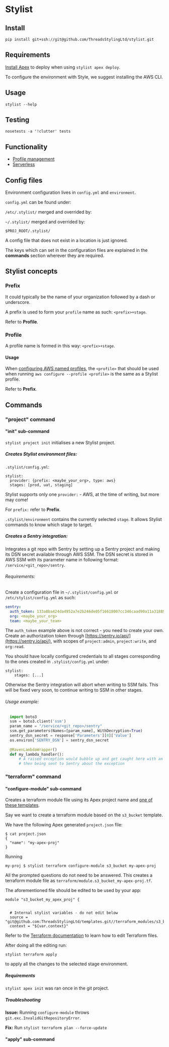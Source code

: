 # Stylist

## Install
```
pip install git+ssh://git@github.com/ThreadsStylingLtd/stylist.git
```

## Requirements
[Install Apex](http://apex.run/#installation) to deploy when using `stylist apex deploy`.

To configure the environment with Style, we suggest installing the AWS CLI.

## Usage
```
stylist --help
```

## Testing
```
nosetests -a '!clutter' tests
```

## Functionality

* [Profile management](docs/profiles.md)
* [Serverless](docs/serverless.md)

## Config files
Environment configuration lives in `config.yml` and `environment`.

`config.yml` can be found under:

`/etc/.stylist/` merged and overrided by:
 
`~/.stylist/` merged and overrided by:

`$PROJ_ROOT/.stylist/`
 

A config file that does not exist in a location is just ignored.  

The keys which can set in the configuration files are explained in the **commands**
section wherever they are required.

## Stylist concepts

### Prefix
It could typically be the name of your organization followed by a
dash or underscore.

A prefix is used to form your `profile` name as such: `<prefix>+stage`.

Refer to **Profile**.

### Profile
A profile name is formed in this way: `<prefix>+stage`.

#### Usage
When [configuring AWS named profiles](https://docs.aws.amazon.com/cli/latest/userguide/cli-multiple-profiles.html),
the `<profile>` that should be used when running
`aws configure --profile <profile>` is the same as a Stylist profile.

Refer to **Prefix**.

## Commands

### "project" command
#### "init" sub-command
`stylist project init` initialises a new Stylist project.

##### Creates Stylist environment files:
`.stylist/config.yml`:
```
stylist:
  provider: {prefix: <maybe_your_org>, type: aws}
  stages: [prod, uat, staging]
```
Stylist supports only one `provider:` - AWS, at the time of writing, but more
may come!

For `prefix:` refer to **Prefix**.  

`.stylist/environment` contains the currently selected `stage`. It allows
Stylist commands to know which stage to target.

##### Creates a Sentry integration:
Integrates a git repo with Sentry by setting up a Sentry project and making its
DSN secret available through AWS SSM. The DSN secret is stored in AWS SSM with
its parameter name in following format: `/service/<git_repo>/sentry`.

###### Requirements:
Create a configuration file in `~/.stylist/config.yml` or
`/etc/stylist/config.yml` as such:
```yaml
sentry:
  auth_token: 133a8ba424da4952a7e2b246de05f16618007cc346caad90a11a31889ee14c1
  org: <maybe_your_org>
  team: <maybe_your_team>
```
The `auth_token` example above is not correct - you need to create your own.
Create an authorization token through
[https://sentry.io/api/](https://sentry.io/api/), with scopes of
`project:admin`, `project:write`, and `org:read`.

You should have locally configured credentials to all stages corresponding to
the ones created in `.stylist/config.yml` under:
```
stylist:
    stages: [...]
```
Otherwise the Sentry integration will abort when writing to SSM fails.
This will be fixed very soon, to continue writing to SSM in other stages.  

###### Usage example:
```python
  import boto3
  ssm = boto3.client('ssm')
  param_name = "/service/<git_repo>/sentry"
  ssm.get_parameters(Names=[param_name], WithDecryption=True)
  sentry_dsn_secret = response['Parameters'][0]['Value']
  os.environ['SENTRY_DSN'] = sentry_dsn_secret
  
  @RavenLambdaWrapper()
  def my_lambda_handler():
      # A raised exception would bubble up and get caught here with an event
      # then being sent to Sentry about the exception
```

### "terraform" command

#### "configure-module" sub-command
Creates a terraform module file using its Apex project name and
[one of these templates](https://github.com/ThreadsStylingLtd/templates/tree/master/terraform_modules).

Say we want to create a terraform module based on the `s3_bucket` template.

We have the following Apex generated `project.json` file:
```
$ cat project.json
{
  "name": "my-apex-proj"
}
```
Running
```
my-proj $ stylist terraform configure-module s3_bucket my-apex-proj
```
All the prompted questions do not need to be answered. This creates a terraform
module file as `terraform/module.s3_bucket_my-apex-proj.tf`.

The aforementioned file should be edited to be used by your app:
```hcl
module "s3_bucket_my_apex_proj" {


  # Internal stylist variables - do not edit below
  source = "git@github.com:ThreadsStylingLtd/templates.git//terraform_modules/s3_bucket"
  context = "${var.context}"
```
Refer to the [Terraform documentation](https://www.terraform.io/docs/) to
learn how to edit Terraform files.

After doing all the editing run:
```
stylist terraform apply
```
to apply all the changes to the selected stage environment.

##### Requirements
`stylist apex init` was ran once in the git project. 

##### Troubleshooting
**Issue:** Running `configure-module` throws `git.exc.InvalidGitRepositoryError`.

**Fix:** Run `stylist terraform plan --force-update`

#### "apply" sub-command
